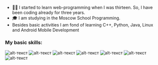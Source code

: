 
 - 💪🏻 I started to learn web-programming when I was thirteen. So, I have been coding already for three years.
 - 🎓 I am studying in the Moscow School Programming.
 - Besides basic activities I am fond of learning C++, Python, Java, Linux and Android Mobile Development
 
 ### My basic skills:

![alt-текст](https://camo.githubusercontent.com/3579f9a55d8bff928f98c56c8f62bde2bf2bd401b6bce340bdfaac6652383787/68747470733a2f2f696d672e736869656c64732e696f2f62616467652f2d48544d4c2d3333333333333f7374796c653d666c6174266c6f676f3d48544d4c35266c6f676f436f6c6f723d453334463236)
![alt-текст](https://camo.githubusercontent.com/c38a05ab57aea563f73ae6b4aad7f556faa734d4077a7b52a2081b41ce27da40/68747470733a2f2f696d672e736869656c64732e696f2f62616467652f2d4353532d3333333333333f7374796c653d666c6174266c6f676f3d43535333266c6f676f436f6c6f723d313537324236)
![alt-текст](https://camo.githubusercontent.com/24bdb576fc22700bba0e304741a52bad5aa0886e4ca2474d5ea6253656b64da7/68747470733a2f2f696d672e736869656c64732e696f2f62616467652f2d534153532d3333333333333f7374796c653d666c6174266c6f676f3d53415353)
![alt-текст](https://camo.githubusercontent.com/848defb760c0adff4362c04283f254f633ea8eff177c1640b209429d0e3d7627/68747470733a2f2f696d672e736869656c64732e696f2f62616467652f2d4a6176615363726970742d3333333333333f7374796c653d666c6174266c6f676f3d6a617661736372697074)
![alt-текст](https://camo.githubusercontent.com/4fdef2e89ad890fe0afd6f53b105eff757cf2f12ab261e10919a23c740d38b72/68747470733a2f2f696d672e736869656c64732e696f2f62616467652f2d547970655363726970742d3333333333333f7374796c653d666c6174266c6f676f3d54797065536372697074266c6f676f436f6c6f723d303037414343)
![alt-текст](https://camo.githubusercontent.com/b8f9baf34dfa59e5cf63be744777f8f01596535a4bcc1502df3cf39a71d41c23/68747470733a2f2f696d672e736869656c64732e696f2f62616467652f2d52656163742d3333333333333f7374796c653d666c6174266c6f676f3d7265616374)
![alt-текст](https://camo.githubusercontent.com/08413b23131d86fc9390a427491f7dff29124c48b1743cc517eb8049058bdc67/68747470733a2f2f696d672e736869656c64732e696f2f62616467652f2d52656475782d3333333333333f7374796c653d666c6174266c6f676f3d7265647578)
